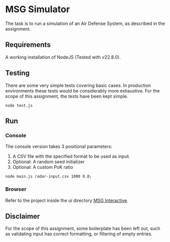 # MSG Simulator

The task is to run a simulation of an Air Defense System, as described in the assignment.

## Requirements

A working installation of NodeJS (Tested with v22.8.0).

## Testing

There are some very simple tests covering basic cases. In production environments
these tests would be considerably more exhaustive. For the scope of this assignment,
the tests have been kept simple.

```shell
node test.js
```

## Run

### Console

The console version takes 3 positional parameters:

1. A CSV file with the specified format to be used as input.
2. Optional: A random seed initializer
3. Optional: A custom PoK ratio

```shell
node main.js radar-input.csv 1000 0.8;
```

### Browser

Refer to the project inside the ui directory [MSG Interactive](./ui/README.md).

## Disclaimer

For the scope of this assignment, some boilerplate has been left out, such as
validating input has correct formatting, or filtering of empty entries.

